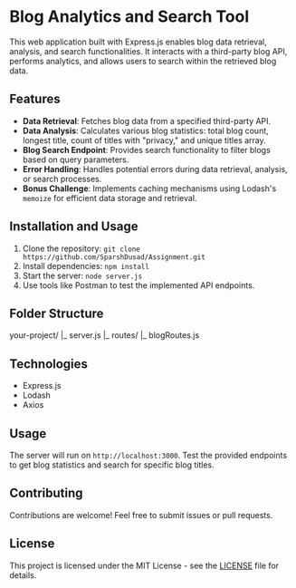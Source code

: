 # Blog Analytics and Search Tool

This web application built with Express.js enables blog data retrieval, analysis, and search functionalities. It interacts with a third-party blog API, performs analytics, and allows users to search within the retrieved blog data.

## Features

- **Data Retrieval**: Fetches blog data from a specified third-party API.
- **Data Analysis**: Calculates various blog statistics: total blog count, longest title, count of titles with "privacy," and unique titles array.
- **Blog Search Endpoint**: Provides search functionality to filter blogs based on query parameters.
- **Error Handling**: Handles potential errors during data retrieval, analysis, or search processes.
- **Bonus Challenge**: Implements caching mechanisms using Lodash's `memoize` for efficient data storage and retrieval.

## Installation and Usage

1. Clone the repository: `git clone https://github.com/SparshDusad/Assignment.git`
2. Install dependencies: `npm install`
3. Start the server: `node server.js`
4. Use tools like Postman to test the implemented API endpoints.

## Folder Structure

your-project/
|_ server.js
|_ routes/
|_ blogRoutes.js


## Technologies

- Express.js
- Lodash
- Axios

## Usage

The server will run on `http://localhost:3000`. Test the provided endpoints to get blog statistics and search for specific blog titles.

## Contributing

Contributions are welcome! Feel free to submit issues or pull requests.

## License

This project is licensed under the MIT License - see the [LICENSE](LICENSE) file for details.
